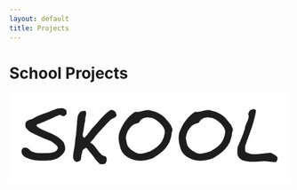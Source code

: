 ```yaml
---
layout: default
title: Projects
---
```

# School Projects

<img src="/assets/images/Screenshot 2025-04-04 144101.png" alt = "sketch" width = "600">